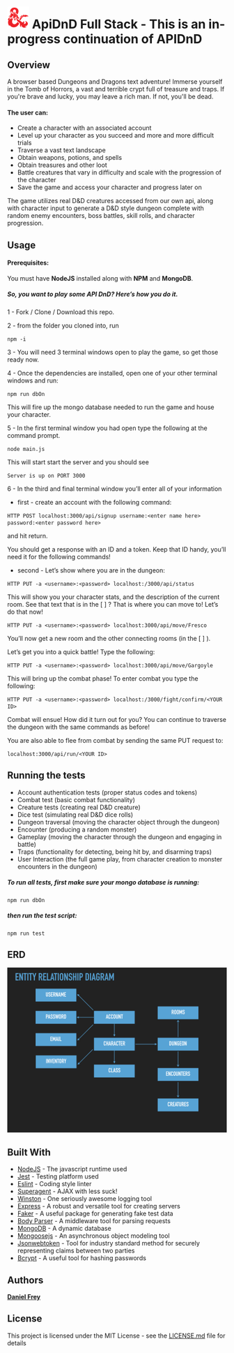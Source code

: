 ![DND](assets/dnd.png) ApiDnD Full Stack - This is an in-progress continuation of APIDnD
===


## Overview

A browser based Dungeons and Dragons text adventure! Immerse yourself in the Tomb of Horrors, a vast and terrible crypt full of treasure and traps. If you're brave and lucky, you may leave a rich man. If not, you'll be dead. 
#### The user can:
 * Create a character with an associated account
 * Level up your character as you succeed and more and more difficult trials
 * Traverse a vast text landscape
 * Obtain weapons, potions, and spells
 * Obtain treasures and other loot
 * Battle creatures that vary in difficulty and scale with the progression of the character
 * Save the game and access your character and progress later on
 
The game utilizes real D&D creatures accessed from our own api, along with character input to generate a D&D style dungeon complete with random enemy encounters, boss battles, skill rolls, and character progression.


## Usage
#### Prerequisites:

You must have **NodeJS** installed along with **NPM** and **MongoDB**. 

##### So, you want to play some API DnD? Here’s how you do it. 

1 - Fork / Clone / Download this repo.

2 - from the folder you cloned into, run
```
npm -i
``` 


3 - You will need 3 terminal windows open to play the game, so get those ready now.

4 - Once the dependencies are installed, open one of your other terminal windows and run: 
```
npm run dbOn
``` 
This will fire up the mongo database needed to run the game and house your character.

5 - In the first terminal window you had open type the following at the command prompt.
```
node main.js
``` 
This will start start the server and you should see 
```
Server is up on PORT 3000
```

6 - In the third and final terminal window you’ll enter all of your information
	
* first - create an account with the following command: 
```
HTTP POST localhost:3000/api/signup username:<enter name here> password:<enter password here>
```  
and hit return.

You should get a response with an ID and a token. Keep that ID handy, you’ll need it for the following commands!

* second - Let’s show where you are in the dungeon: 
```
HTTP PUT -a <username>:<password> localhost:/3000/api/status
```

This will show you your character stats, and the description of the current room. See that text that is in the [ ] ? That is where you can move to! Let’s do that now! 

 ```
 HTTP PUT -a <username>:<password> localhost:3000/api/move/Fresco
 ```

You’ll now get a new room and the other connecting rooms (in the [ ] ). 

Let’s get you into a quick battle! Type the following: 
```
HTTP PUT -a <username>:<password> localhost:3000/api/move/Gargoyle
```

This will bring up the combat phase! To enter combat you type the following:

```
HTTP PUT -a <username>:<password> localhost:/3000/fight/confirm/<YOUR ID>
```
Combat will ensue! How did it turn out for you? You can continue to traverse the dungeon with the same commands as before!

You are also able to flee from combat by sending the same PUT request to:

```
localhost:3000/api/run/<YOUR ID>
```

## Running the tests

* Account authentication tests (proper status codes and tokens)
* Combat test (basic combat functionality)
* Creature tests (creating real D&D creature)
* Dice test (simulating real D&D dice rolls)
* Dungeon traversal (moving the character object through the dungeon)
* Encounter (producing a random monster)
* Gameplay (moving the character through the dungeon and engaging in battle)
* Traps (functionality for detecting, being hit by, and disarming traps)
* User Interaction (the full game play, from character creation to monster encounters in the dungeon)

##### To run all tests, first make sure your mongo database is running:
```
npm run dbOn
```
##### then run the test script:

```
npm run test
```

## ERD

![edr-diagram](./assets/erd.jpeg)

## Built With

* [NodeJS](https://nodejs.org) - The javascript runtime used
* [Jest](https://jestjs.io/) - Testing platform used
* [Eslint](https://eslint.org/) - Coding style linter
* [Superagent](https://visionmedia.github.io/superagent/) - AJAX with less suck!
* [Winston](https://www.npmjs.com/package/winston) - One seriously awesome logging tool
* [Express](https://www.npmjs.com/package/express) - A robust and versatile tool for creating servers
* [Faker](https://www.npmjs.com/package/faker) - A useful package for generating fake test data
* [Body Parser](https://www.npmjs.com/package/body-parser) - A middleware tool for parsing requests
* [MongoDB](https://www.mongodb.com/) - A dynamic database
* [Mongoosejs](https://www.npmjs.com/package/mongoose) - An asynchronous object modeling tool
* [Jsonwebtoken](https://jwt.io/) - Tool for industry standard method for securely representing claims between two parties
* [Bcrypt](https://www.npmjs.com/package/bcrypt) - A useful tool for hashing passwords


## Authors

[**Daniel Frey**](https://github.com/fncreative)

## License

This project is licensed under the MIT License - see the [LICENSE.md](LICENSE.md) file for details